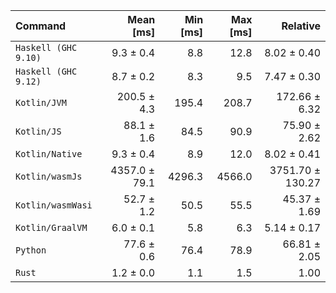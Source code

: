 | Command | Mean [ms] | Min [ms] | Max [ms] | Relative |
|:---|---:|---:|---:|---:|
| `Haskell (GHC 9.10)` | 9.3 ± 0.4 | 8.8 | 12.8 | 8.02 ± 0.40 |
| `Haskell (GHC 9.12)` | 8.7 ± 0.2 | 8.3 | 9.5 | 7.47 ± 0.30 |
| `Kotlin/JVM` | 200.5 ± 4.3 | 195.4 | 208.7 | 172.66 ± 6.32 |
| `Kotlin/JS` | 88.1 ± 1.6 | 84.5 | 90.9 | 75.90 ± 2.62 |
| `Kotlin/Native` | 9.3 ± 0.4 | 8.9 | 12.0 | 8.02 ± 0.41 |
| `Kotlin/wasmJs` | 4357.0 ± 79.1 | 4296.3 | 4566.0 | 3751.70 ± 130.27 |
| `Kotlin/wasmWasi` | 52.7 ± 1.2 | 50.5 | 55.5 | 45.37 ± 1.69 |
| `Kotlin/GraalVM` | 6.0 ± 0.1 | 5.8 | 6.3 | 5.14 ± 0.17 |
| `Python` | 77.6 ± 0.6 | 76.4 | 78.9 | 66.81 ± 2.05 |
| `Rust` | 1.2 ± 0.0 | 1.1 | 1.5 | 1.00 |
